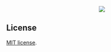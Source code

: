 <p align="center"><img src="https://i.pinimg.com/236x/d1/14/65/d11465d18bb4f7ea4d2db464d4d79966.jpg"></p>



## License

[MIT license](https://opensource.org/licenses/MIT).
